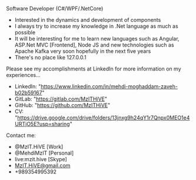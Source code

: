Software Developer (C#/WPF/.NetCore) 

* Interested in the dynamics and development of components 
* I always try to increase my knowledge in .Net language as much as possible 
* It will be interesting for me to learn new languages such as Angular, ASP.Net MVC [Frontend], Node JS and new technologies such as Apache Kafka very soon hopefully in the next five years 
* There's no place like 127.0.0.1 

Please see my accomplishments at LinkedIn for more information on my experiences... 
* LinkedIn: "https://www.linkedin.com/in/mehdi-moghaddam-zaveh-b02b59167"
* GitLab: "https://gitlab.com/MzITHiVE"
* GitHub: "https://github.com/MzITHiVE"
* CV: "https://drive.google.com/drive/folders/13jnxg9h24qY1r7Qnpx0MEO1e4URTjO5E?usp=sharing"

Contact me: 
* @MzIT.HiVE  [Work]
* @MehdiMzIT  [Personal]
* live:mzit.hive  [Skype]
* MzIT.HiVE@gmail.com
* +989354995392
